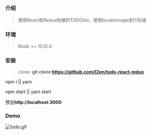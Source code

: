 ### 介绍
>使用React和Redux构建的TODOlist，使用localstorage进行存储

### 环境
> Node >= 10.12.0


### 安装 
>clone: **git clone https://github.com/l2en/todo-react-redux**

npm i || yarn

npm start || yarn start

预览**http://localhost:3000**

### Demo
![todo.gif](https://upload-images.jianshu.io/upload_images/9899783-95b9a119d8ff7719.gif?imageMogr2/auto-orient/strip)
